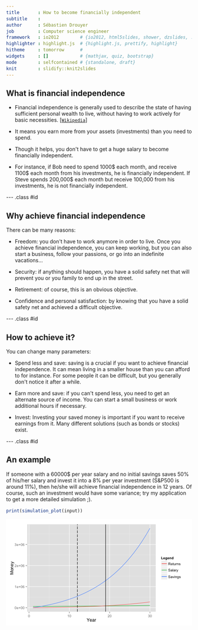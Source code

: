 ```yaml
---
title       : How to become financially independent
subtitle    : 
author      : Sébastien Drouyer
job         : Computer science engineer
framework   : io2012        # {io2012, html5slides, shower, dzslides, ...}
highlighter : highlight.js  # {highlight.js, prettify, highlight}
hitheme     : tomorrow      # 
widgets     : []            # {mathjax, quiz, bootstrap}
mode        : selfcontained # {standalone, draft}
knit        : slidify::knit2slides
---
```


## What is financial independence

* Financial independence is generally used to describe the state of having sufficient personal wealth to live, without having to work actively for basic necessities. [[`Wikipedia`](https://en.wikipedia.org/wiki/Financial_independence)]


* It means you earn more from your assets (investments) than you need to spend.

* Though it helps, you don't have to get a huge salary to become financially independent.


* For instance, if Bob need to spend 1000$ each month, and receive 1100$ each month from his investments, he is financially independent. If Steve spends 200,000$ each month but receive 100,000 from his investments, he is not financially independent.

--- .class #id 

## Why achieve financial independence

There can be many reasons:

* Freedom: you don't have to work anymore in order to live. Once you achieve financial independence, you can keep working, but you can also start a business, follow your passions, or go into an indefinite vacations...

* Security: if anything should happen, you have a solid safety net that will prevent you or you family to end up in the street.

* Retirement: of course, this is an obvious objective.

* Confidence and personal satisfaction: by knowing that you have a solid safety net and achieved a difficult objective.

--- .class #id 

## How to achieve it?

You can change many parameters:

* Spend less and save: saving is a crucial if you want to achieve financial independence. It can mean living in a smaller house than you can afford to for instance. For some people it can be difficult, but you generally don't notice it after a while.

* Earn more and save: if you can't spend less, you need to get an alternate source of income. You can start a small business or work additional hours if necessary.

* Invest: Investing your saved money is important if you want to receive earnings from it. Many different solutions (such as bonds or stocks) exist.

--- .class #id 
## An example


If someone with a 60000$ per year salary and no initial savings saves 50% of his/her salary and invest it into a 8% per year investment (S&P500 is around 11%), then he/she will achieve financial independence in 12 years.
Of course, such an investment would have some variance; try my application to get a more detailed simulation ;).

```r
print(simulation_plot(input))
```

<img src="figure/unnamed-chunk-2.png" title="plot of chunk unnamed-chunk-2" alt="plot of chunk unnamed-chunk-2" style="display: block; margin: auto;" />
